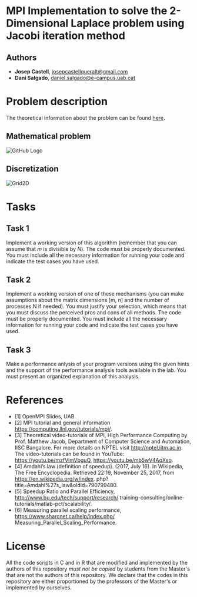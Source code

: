 # MPI Implementation to solve the 2-Dimensional Laplace problem using Jacobi iteration method

## Authors
* **Josep Castell**, josepcastellqueralt@gmail.com
* **Dani Salgado**, daniel.salgado@e-campus.uab.cat


# Problem description

The theoretical information about the problem can be found [here](ParallelProgr-MPI.pdf).


## Mathematical problem

![GitHub Logo](http://tutorial.math.lamar.edu/Classes/DE/LaplacesEqn_files/eq0005P.gif) 


## Discretization

![Grid2D](http://basor.fcqb.uasnet.mx/grid.png)


# Tasks

## Task 1
Implement a working version of this algorithm (remember that you can assume that *m* is divisible by *N*). The code must be properly documented. You must include all the necessary information for running your code and indicate the test cases you have used.

## Task 2

Implement a working version of one of these mechanisms (you can make assumptions about the matrix dimensions [m, n] and the number of processes N if needed). You must justify your selection, which means that you must discuss the perceived pros and cons of all methods. The code must be properly documented. You must include all the necessary information for running your code and indicate the test cases you have used.


## Task 3

Make a performance anlysis of your program versions using the given hints and the support of the performance analysis tools available in the lab. You must present an organized explanation of this analysis.



# References

* [1] OpenMPI Slides, UAB.
* [2] MPI tutorial and general information https://computing.llnl.gov/tutorials/mpi/.
* [3] Theoretical video-tutorials of MPI, High Performance Computing by Prof. Matthew Jacob,
Department of Computer Science and Automation, IISC Bangalore. For more details
on NPTEL visit http://nptel.iitm.ac.in. The video-tutorials can be found in
YouTube: https://youtu.be/mzfVimVbguQ, https://youtu.be/mb5wV4AqXso.
* [4] Amdahl’s law (definition of speedup). (2017, July 16). In Wikipedia, The Free Encyclopedia.
Retrieved 22:19, November 25, 2017, from https://en.wikipedia.org/w/index.
php?title=Amdahl%27s_law&oldid=790799480.
* [5] Speedup Ratio and Parallel Efficiency, http://www.bu.edu/tech/support/research/
training-consulting/online-tutorials/matlab-pct/scalability/.
* [6] Measuring parallel scaling performance, https://www.sharcnet.ca/help/index.php/
Measuring_Parallel_Scaling_Performance.


# License
All the code scripts in C and in R that are modified and implemented by the authors of this repository *must not be copied* by students from the Master's that are not the authors of this repository. We declare that the codes in this repository are either proportioned by the professors of the Master's or implemented by ourselves.
